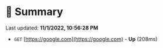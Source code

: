 # 📖 Summary
Last updated: **11/1/2022, 10:56:28 PM**

- `GET` [https://google.com](https://google.com) - **Up** (208ms)
